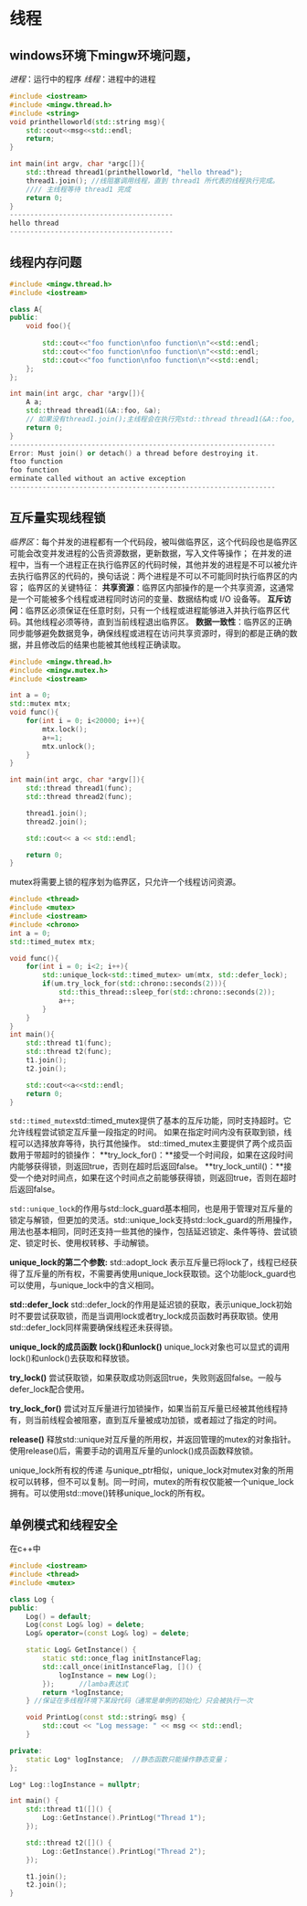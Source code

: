 # 线程
## windows环境下mingw环境问题，

*进程*：运行中的程序
*线程*：进程中的进程
```cpp
#include <iostream>
#include <mingw.thread.h>
#include <string>
void printhelloworld(std::string msg){
    std::cout<<msg<<std::endl;
    return;
}

int main(int argv, char *argc[]){
    std::thread thread1(printhelloworld, "hello thread");
    thread1.join(); //线阻塞调用线程，直到 thread1 所代表的线程执行完成。
    //// 主线程等待 thread1 完成
    return 0;
}
----------------------------------------
hello thread
----------------------------------------
```

## 线程内存问题
```cpp
#include <mingw.thread.h>
#include <iostream>

class A{
public:
    void foo(){
        
        std::cout<<"foo function\nfoo function\n"<<std::endl;
        std::cout<<"foo function\nfoo function\n"<<std::endl;
        std::cout<<"foo function\nfoo function\n"<<std::endl;
    };
};

int main(int argc, char *argv[]){
    A a;
    std::thread thread1(&A::foo, &a);
    // 如果没有thread1.join();主线程会在执行完std::thread thread1(&A::foo, &a);后销毁a对象，导致资源消失
    return 0;
}
-----------------------------------------------------------------
Error: Must join() or detach() a thread before destroying it.
ftoo function
foo function
erminate called without an active exception
-----------------------------------------------------------------
```

## 互斥量实现线程锁
*临界区*：每个并发的进程都有一个代码段，被叫做临界区，这个代码段也是临界区可能会改变并发进程的公告资源数据，更新数据，写入文件等操作；
在并发的进程中，当有一个进程正在执行临界区的代码时候，其他并发的进程是不可以被允许去执行临界区的代码的，换句话说：两个进程是不可以不可能同时执行临界区的内容；
临界区的关键特征：
**共享资源**：临界区内部操作的是一个共享资源，这通常是一个可能被多个线程或进程同时访问的变量、数据结构或 I/O 设备等。
**互斥访问**：临界区必须保证在任意时刻，只有一个线程或进程能够进入并执行临界区代码。其他线程必须等待，直到当前线程退出临界区。
**数据一致性**：临界区的正确同步能够避免数据竞争，确保线程或进程在访问共享资源时，得到的都是正确的数据，并且修改后的结果也能被其他线程正确读取。
```cpp
#include <mingw.thread.h>
#include <mingw.mutex.h>
#include <iostream>

int a = 0;
std::mutex mtx;
void func(){
    for(int i = 0; i<20000; i++){
        mtx.lock();
        a+=1;
        mtx.unlock();
    }
}

int main(int argc, char *argv[]){
    std::thread thread1(func);
    std::thread thread2(func);

    thread1.join();
    thread2.join();

    std::cout<< a << std::endl;

    return 0;
}
```
mutex将需要上锁的程序划为临界区，只允许一个线程访问资源。
```cpp
#include <thread>
#include <mutex>
#include <iostream>
#include <chrono>
int a = 0;
std::timed_mutex mtx;

void func(){
    for(int i = 0; i<2; i++){
        std::unique_lock<std::timed_mutex> um(mtx, std::defer_lock);
        if(um.try_lock_for(std::chrono::seconds(2))){
            std::this_thread::sleep_for(std::chrono::seconds(2));
            a++;
        }
    }
}
int main(){
    std::thread t1(func);
    std::thread t2(func);
    t1.join();
    t2.join();

    std::cout<<a<<std::endl;
    return 0;
}

```
`std::timed_mutex`std::timed_mutex提供了基本的互斥功能，同时支持超时。它允许线程尝试锁定互斥量一段指定的时间。
如果在指定时间内没有获取到锁，线程可以选择放弃等待，执行其他操作。
std::timed_mutex主要提供了两个成员函数用于带超时的锁操作：
**try_lock_for()：**接受一个时间段，如果在这段时间内能够获得锁，则返回true，否则在超时后返回false。
**try_lock_until()：**接受一个绝对时间点，如果在这个时间点之前能够获得锁，则返回true，否则在超时后返回false。

`std::unique_lock`的作用与std::lock_guard基本相同，也是用于管理对互斥量的锁定与解锁，但更加的灵活。std::unique_lock支持std::lock_guard的所用操作，用法也基本相同，同时还支持一些其他的操作，包括延迟锁定、条件等待、尝试锁定、锁定时长、使用权转移、手动解锁。

**unique_lock的第二个参数:**
std::adopt_lock
表示互斥量已将lock了，线程已经获得了互斥量的所有权，不需要再使用unique_lock获取锁。这个功能lock_guard也可以使用，与unique_lock中的含义相同。

**std::defer_lock**
std::defer_lock的作用是延迟锁的获取，表示unique_lock初始时不要尝试获取锁，而是当调用lock或者try_lock成员函数时再获取锁。使用std::defer_lock同样需要确保线程还未获得锁。

**unique_lock的成员函数**
**lock()和unlock()**
unique_lock对象也可以显式的调用lock()和unlock()去获取和释放锁。

**try_lock()**
尝试获取锁，如果获取成功则返回true，失败则返回false。一般与defer_lock配合使用。

**try_lock_for()**
尝试对互斥量进行加锁操作，如果当前互斥量已经被其他线程持有，则当前线程会被阻塞，直到互斥量被成功加锁，或者超过了指定的时间。

**release()**
释放std::unique对互斥量的所用权，并返回管理的mutex的对象指针。使用release()后，需要手动的调用互斥量的unlock()成员函数释放锁。


unique_lock所有权的传递
与unique_ptr相似，unique_lock对mutex对象的所用权可以转移，但不可以复制。同一时间，mutex的所有权仅能被一个unique_lock拥有。可以使用std::move()转移unique_lock的所有权。

## 单例模式和线程安全
在c++中
```cpp
#include <iostream>
#include <thread>
#include <mutex>

class Log {
public:
    Log() = default;
    Log(const Log& log) = delete;
    Log& operator=(const Log& log) = delete;

    static Log& GetInstance() {
        static std::once_flag initInstanceFlag;
        std::call_once(initInstanceFlag, []() {
            logInstance = new Log();
        });      //lamba表达式
        return *logInstance;
    } //保证在多线程环境下某段代码（通常是单例的初始化）只会被执行一次

    void PrintLog(const std::string& msg) {
        std::cout << "Log message: " << msg << std::endl;
    }

private:
    static Log* logInstance;  //静态函数只能操作静态变量；
};

Log* Log::logInstance = nullptr;

int main() {
    std::thread t1([]() {
        Log::GetInstance().PrintLog("Thread 1");
    });

    std::thread t2([]() {
        Log::GetInstance().PrintLog("Thread 2");
    });

    t1.join();
    t2.join();
}
```